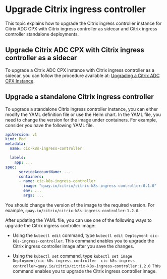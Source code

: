 # Upgrade Citrix ingress controller

This topic explains how to upgrade the Citrix ingress controller instance for Citrix ADC CPX with Citrix ingress controller as sidecar and Citrix ingress controller standalone deployments.

## Upgrade Citrix ADC CPX with Citrix ingress controller as a sidecar

To upgrade a Citrix ADC CPX instance with Citrix ingress controller as a sidecar, you can follow the procedure available at: [Upgrading a Citrix ADC CPX Instance](https://docs.citrix.com/en-us/citrix-adc-cpx/12-1/upgrade-cpx.html).

## Upgrade a standalone Citrix ingress controller

To upgrade a standalone Citrix ingress controller instance, you can either modify the YAML definition file or use the Helm chart. In the YAML file, you need to change the version for the image under containers. For example, consider you have the following YAML file.

```YAML
apiVersion: v1
kind: Pod
metadata:
  name: cic-k8s-ingress-controller

  labels:
    app: ...
spec:
      serviceAccountName: ...
      containers:
      - name: cic-k8s-ingress-controller
        image: "quay.io/citrix/citrix-k8s-ingress-controller:0.1.0"
        env: ...
        args: ...

```

You should change the version of the image to the required version. For example, `quay.io/citrix/citrix-k8s-ingress-controller:1.2.0`.

After updating the YAML file, you can use one of the following ways to upgrade the Citrix ingress controller image:

- Using the `kubectl edit` command, type `kubectl edit Deployment cic-k8s-ingress-controller`.
    This command enables you to upgrade the Citrix ingress controller image after you save the changes.

- Using the `kubectl set` command, type `kubectl set image Deployment/cic-k8s-ingress-controller  cic-k8s-ingress-controller=quay.io/citrix/citrix-k8s-ingress-controller:1.2.0`
    This command enables you to upgrade the Citrix ingress controller image.